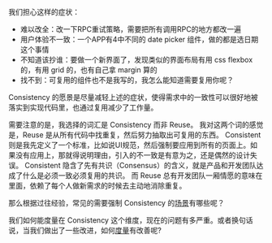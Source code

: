 我们担心这样的症状：

* 难以改全：改一下RPC重试策略，需要把所有调用RPC的地方都改一遍
* 用户体验不一致：一个APP有4中不同的 date picker 组件，做的都是选日期这个事情
* 不知道该抄谁：要做一个新界面了，发现类似的界面布局有用 css flexbox 的，有用 grid 的，也有自己拿 margin 算的
* 找不到：可复用的组件也不是我写的，我怎么能知道需要复用你呢？

Consistency 的愿景是尽量减轻上述的症状，使得需求中的一致性可以很好地被落实到实现代码里，也通过复用减少了工作量。

需要注意的是，我选择的词汇是 Consistency 而非 Reuse。
我对这两个词的感觉是，Reuse 是从所有代码中找重复，然后努力抽取出可复用的东西。
Consistent 则是我先定义了一个标准，比如说UI规范，然后强制要应用到所有的页面上。如果没有应用上，那就得说明理由，引入的不一致是有意为之，还是偶然的设计失误。
Consistent 隐含了先有共识（Consensus）的含义，就是产品和开发团队达成了什么是必须一致必须复用的共识。
而 Reuse 总有开发团队一厢情愿的意味在里面，依赖了每个人做新需求的时候去主动地消除重复。

那么根据过往经验，常见的需要强制 Consistency 的[场景](./Scenario.md)有哪些呢？

我们如何能度量在 Consistency 这个维度，现在的问题有多严重。或者换句话说，当我们做出了一些改进，如何[度量](./ConsistencyMetrics.md)有改善呢?